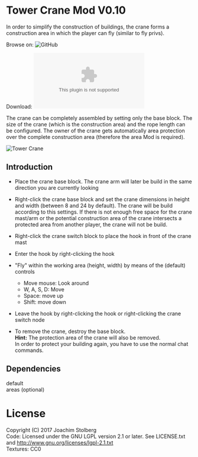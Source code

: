 # Tower Crane Mod V0.10
In order to simplify the construction of buildings, the crane forms a construction area in which the player can fly (similar to fly privs).

Browse on: ![GitHub](https://github.com/joe7575/Minetest-Towercrane)

Download: ![GitHub](https://github.com/joe7575/Minetest-Towercrane/archive/master.zip)

The crane can be completely assembled by setting only the base block.
The size of the crane (which is the construction area) and the rope length can be configured.
The owner of the crane gets automatically area protection over the complete construction area (therefore the area Mod is required).

![Tower Crane](https://github.com/joe7575/Minetest-Towercrane/blob/master/towercrane640.png)


## Introduction
* Place the crane base block.
  The crane arm will later be build in the same direction you are currently looking 

* Right-click the crane base block and set the crane dimensions in height and width (between 8 and 24 by default).
  The crane will be build according to this settings.
  If there is not enough free space for the crane mast/arm or the potential construction area of the 
  crane intersects a protected area from another player, the crane will not be build.

* Right-click the crane switch block to place the hook in front of the crane mast

* Enter the hook by right-clicking the hook

* "Fly" within the working area (height, width) by means of the (default) controls
  - Move mouse: Look around
  - W, A, S, D: Move
  - Space: move up
  - Shift: move down

* Leave the hook by right-clicking the hook or right-clicking the crane switch node

* To remove the crane, destroy the base block.  
  **Hint:** The protection area of the crane will also be removed.  
  In order to protect your building again, you have to use the normal chat commands.


## Dependencies
default  
areas (optional)

# License
Copyright (C) 2017 Joachim Stolberg  
Code: Licensed under the GNU LGPL version 2.1 or later. See LICENSE.txt and http://www.gnu.org/licenses/lgpl-2.1.txt  
Textures: CC0

